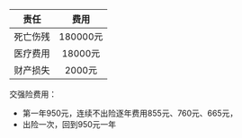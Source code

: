 
| 责任   |   费用    |
| ---- | :-------: |
| 死亡伤残 | 180000元 |
| 医疗费用 | 18000元  |
| 财产损失 |  2000元  |

交强险费用：
- 第一年950元，连续不出险逐年费用855元、760元、665元，
- 出险一次，回到950元一年